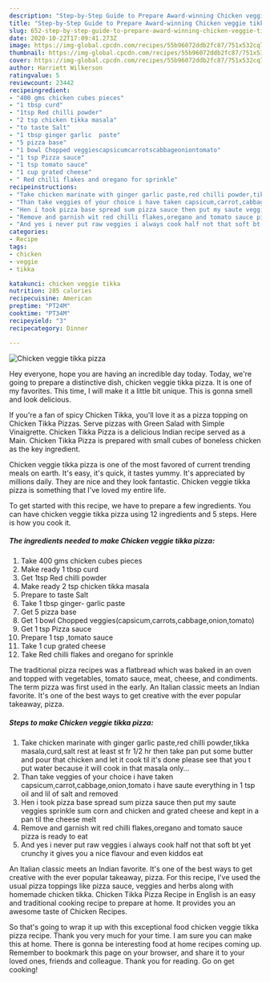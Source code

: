 ```yaml
---
description: "Step-by-Step Guide to Prepare Award-winning Chicken veggie tikka pizza"
title: "Step-by-Step Guide to Prepare Award-winning Chicken veggie tikka pizza"
slug: 652-step-by-step-guide-to-prepare-award-winning-chicken-veggie-tikka-pizza
date: 2020-10-22T17:09:41.273Z
image: https://img-global.cpcdn.com/recipes/55b96072ddb2fc87/751x532cq70/chicken-veggie-tikka-pizza-recipe-main-photo.jpg
thumbnail: https://img-global.cpcdn.com/recipes/55b96072ddb2fc87/751x532cq70/chicken-veggie-tikka-pizza-recipe-main-photo.jpg
cover: https://img-global.cpcdn.com/recipes/55b96072ddb2fc87/751x532cq70/chicken-veggie-tikka-pizza-recipe-main-photo.jpg
author: Harriett Wilkerson
ratingvalue: 5
reviewcount: 23442
recipeingredient:
- "400 gms chicken cubes pieces"
- "1 tbsp curd"
- "1tsp Red chilli powder"
- "2 tsp chicken tikka masala"
- "to taste Salt"
- "1 tbsp ginger garlic  paste"
- "5 pizza base"
- "1 bowl Chopped veggiescapsicumcarrotscabbageoniontomato"
- "1 tsp Pizza sauce"
- "1 tsp tomato sauce"
- "1 cup grated cheese"
- " Red chilli flakes and oregano for sprinkle"
recipeinstructions:
- "Take chicken marinate with ginger garlic paste,red chilli powder,tikka masala,curd,salt rest at least st fr 1/2 hr then take pan put some butter and pour that chicken and let it cook til it&#39;s done please see that you t put water because it will cook in that masala only..."
- "Than take veggies of your choice i have taken capsicum,carrot,cabbage,onion,tomato i have saute everything in 1 tsp oil and lil of salt and removed"
- "Hen i took pizza base spread sum pizza sauce then put my saute veggies sprinkle sum corn and chicken and grated cheese and kept in a pan til the cheese melt"
- "Remove and garnish wit red chilli flakes,oregano and tomato sauce pizza is ready to eat"
- "And yes i never put raw veggies i always cook half not that soft bt yet crunchy it gives you a nice flavour and even kiddos eat"
categories:
- Recipe
tags:
- chicken
- veggie
- tikka

katakunci: chicken veggie tikka 
nutrition: 285 calories
recipecuisine: American
preptime: "PT24M"
cooktime: "PT34M"
recipeyield: "3"
recipecategory: Dinner

---
```



![Chicken veggie tikka pizza](https://img-global.cpcdn.com/recipes/55b96072ddb2fc87/751x532cq70/chicken-veggie-tikka-pizza-recipe-main-photo.jpg)

Hey everyone, hope you are having an incredible day today. Today, we're going to prepare a distinctive dish, chicken veggie tikka pizza. It is one of my favorites. This time, I will make it a little bit unique. This is gonna smell and look delicious.

If you&#39;re a fan of spicy Chicken Tikka, you&#39;ll love it as a pizza topping on Chicken Tikka Pizzas. Serve pizzas with Green Salad with Simple Vinaigrette. Chicken Tikka Pizza is a delicious Indian recipe served as a Main. Chicken Tikka Pizza is prepared with small cubes of boneless chicken as the key ingredient.

Chicken veggie tikka pizza is one of the most favored of current trending meals on earth. It's easy, it's quick, it tastes yummy. It's appreciated by millions daily. They are nice and they look fantastic. Chicken veggie tikka pizza is something that I've loved my entire life.


To get started with this recipe, we have to prepare a few ingredients. You can have chicken veggie tikka pizza using 12 ingredients and 5 steps. Here is how you cook it.

<!--inarticleads1-->

##### The ingredients needed to make Chicken veggie tikka pizza:

1. Take 400 gms chicken cubes pieces
1. Make ready 1 tbsp curd
1. Get 1tsp Red chilli powder
1. Make ready 2 tsp chicken tikka masala
1. Prepare to taste Salt
1. Take 1 tbsp ginger- garlic  paste
1. Get 5 pizza base
1. Get 1 bowl Chopped veggies(capsicum,carrots,cabbage,onion,tomato)
1. Get 1 tsp Pizza sauce
1. Prepare 1 tsp ,tomato sauce
1. Take 1 cup grated cheese
1. Take  Red chilli flakes and oregano for sprinkle


The traditional pizza recipes was a flatbread which was baked in an oven and topped with vegetables, tomato sauce, meat, cheese, and condiments. The term pizza was first used in the early. An Italian classic meets an Indian favorite. It&#39;s one of the best ways to get creative with the ever popular takeaway, pizza. 

<!--inarticleads2-->

##### Steps to make Chicken veggie tikka pizza:

1. Take chicken marinate with ginger garlic paste,red chilli powder,tikka masala,curd,salt rest at least st fr 1/2 hr then take pan put some butter and pour that chicken and let it cook til it&#39;s done please see that you t put water because it will cook in that masala only...
1. Than take veggies of your choice i have taken capsicum,carrot,cabbage,onion,tomato i have saute everything in 1 tsp oil and lil of salt and removed
1. Hen i took pizza base spread sum pizza sauce then put my saute veggies sprinkle sum corn and chicken and grated cheese and kept in a pan til the cheese melt
1. Remove and garnish wit red chilli flakes,oregano and tomato sauce pizza is ready to eat
1. And yes i never put raw veggies i always cook half not that soft bt yet crunchy it gives you a nice flavour and even kiddos eat


An Italian classic meets an Indian favorite. It&#39;s one of the best ways to get creative with the ever popular takeaway, pizza. For this recipe, I&#39;ve used the usual pizza toppings like pizza sauce, veggies and herbs along with homemade chicken tikka. Chicken Tikka Pizza Recipe in English is an easy and traditional cooking recipe to prepare at home. It provides you an awesome taste of Chicken Recipes. 

So that's going to wrap it up with this exceptional food chicken veggie tikka pizza recipe. Thank you very much for your time. I am sure you can make this at home. There is gonna be interesting food at home recipes coming up. Remember to bookmark this page on your browser, and share it to your loved ones, friends and colleague. Thank you for reading. Go on get cooking!
